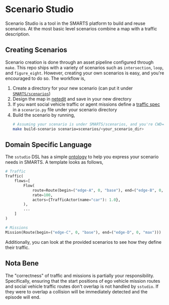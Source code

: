 # Scenario Studio

Scenario Studio is a tool in the SMARTS platform to build and reuse scenarios. At the most basic level scenarios combine a map with a traffic description.

## Creating Scenarios

Scenario creation is done through an asset pipeline configured through `make`. This repo ships with a variety of scenarios such as `intersection`, `loop`, and `figure_eight`. However, creating your own scenarios is easy, and you're encouraged to do so. The workflow is,

1. Create a directory for your new scenario (can put it under [`SMARTS/scenarios`](../scenarios))
2. Design the map in [netedit](https://sumo.dlr.de/docs/NETEDIT.html) and save in your new directory
3. If you want social vehicle traffic or agent missions define a [traffic spec](#Traffic-DSL) in a `scenario.py` file under your scenario directory
4. Build the scenario by running,
    ```bash
    # Assuming your scenario is under SMARTS/scenarios, and you're CWD=SMARTS/
    make build-scenario scenario=scenarios/<your_scenario_dir>
    ```

## Domain Specific Language

The `sstudio` DSL has a simple [ontology](./types.py) to help you express your scenario needs in SMARTS. A template looks as follows,

```python
# Traffic
Traffic(
    flows=[
        Flow(
            route=Route(begin=("edge-A", 0, "base"), end=("edge-B", 0, "max")),
            rate=100,
            actors={TrafficActor(name="car"): 1.0},
        ),
        ...
    ]
)

# Missions
Mission(Route(begin=("edge-C", 0, "base"), end=("edge-D", 0, "max")))
```

Additionally, you can look at the provided scenarios to see how they define their traffic.

## Nota Bene

The "correctness" of traffic and missions is partially your responsibility. Specifically, ensuring that the start positions of ego vehicle mission routes and social vehicle traffic routes don't overlap is not handled by `sstudio`. If they were to overlap a collision will be immediately detected and the episode will end.
